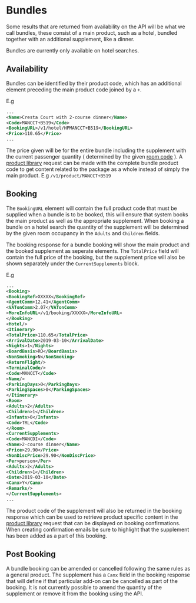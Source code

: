 # Bundles

Some results that are returned from availability on the API will be what we call bundles, these consist of a main product, such as a hotel, bundled together with an additional supplement, like a dinner.

Bundles are currently only available on hotel searches.

## Availability

Bundles can be identified by their product code, which has an additional element preceding the main product code joined by a `+`.

E.g

``` xml
...
<Name>Cresta Court with 2-course dinner</Name>
<Code>MANCCT+B519</Code>
<BookingURL>/v1/hotel/HPMANCCT+B519</BookingURL>
<Price>110.65</Price>
...
```

The price given will be for the entire bundle including the supplement with the current passenger quantity ( determined by the given [room code](/hxapi/types/roomcode) ).
A [product library](/hxapi/productlibrary) request can be made with the complete bundle product code to get content related to the package as a whole instead of simply the main product. E.g `/v1/product/MANCCT+B519`

## Booking

The `BookingURL` element will contain the full product code that must be supplied when a bundle is to be booked, this will ensure that system books the main product as well as the appropriate supplement. When booking a bundle on a hotel search the quantity of the supplement will be determined by the given room occupancy in the `Adults` and `Children` fields.

The booking response for a bundle booking will show the main product and the booked supplement as seperate elements. The `TotalPrice` field will contain the full price of the booking, but the supplement price will also be shown separately under the `CurrentSupplements` block.

E.g

``` xml
...
<Booking>
<BookingRef>XXXXX</BookingRef>
<AgentComm>12.41</AgentComm>
<VATonComm>2.07</VATonComm>
<MoreInfoURL>/v1/booking/XXXXX</MoreInfoURL>
</Booking>
<Hotel/>
<Itinerary>
<TotalPrice>110.65</TotalPrice>
<ArrivalDate>2019-03-10</ArrivalDate>
<Nights>1</Nights>
<BoardBasis>RO</BoardBasis>
<NonSmoking>N</NonSmoking>
<ReturnFlight/>
<TerminalCode/>
<Code>MANCCT</Code>
<Name/>
<ParkingDays>0</ParkingDays>
<ParkingSpaces>0</ParkingSpaces>
</Itinerary>
<Room>
<Adults>2</Adults>
<Children>1</Children>
<Infants>0</Infants>
<Code>TRL</Code>
</Room>
<CurrentSupplements>
<Code>MANCDI</Code>
<Name>2-course dinner</Name>
<Price>29.90</Price>
<NonDiscPrice>29.90</NonDiscPrice>
<Per>person</Per>
<Adults>2</Adults>
<Children>1</Children>
<Date>2019-03-10</Date>
<Canx>Y</Canx>
<Remarks/>
</CurrentSupplements>
...
```

The product code of the supplement will also be returned in the booking response which can be used to retrieve product specific content in the [product library](/hxapi/productlibrary) request that can be displayed on booking confirmations. When creating confirmation emails be sure to highlight that the supplement has been added as a part of this booking.

## Post Booking

A bundle booking can be amended or cancelled following the same rules as a general product. The supplement has a `Canx` field in the booking response that will define if that particular add-on can be cancelled as part of the booking. It is not currently possible to amend the quantity of the supplement or remove it from the booking using the API.
